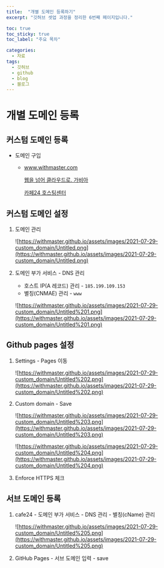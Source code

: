 ```yaml
---
title:  "개별 도메인 등록하기"
excerpt: "깃허브 셋업 과정을 정리한 6번째 페이지입니다."

toc: true
toc_sticky: true
toc_label: "주요 목차"

categories:
  - 자료
tags:
  - 깃허브
  - github
  - blog
  - 블로그
---
```


# 개별 도메인 등록

## 커스텀 도메인 등록

- 도메인 구입
    - www.withmaster.com

        [웹을 넘어 클라우드로. 가비아](https://www.gabia.com/)

        [](https://domain.whois.co.kr/)

        [](https://www.hosting.kr/)

        [카페24 호스팅센터](https://hosting.cafe24.com/)

## 커스텀 도메인 설정

1. 도메인 관리

    ![https://withmaster.github.io/assets/images/2021-07-29-custom_domain/Untitled.png](https://withmaster.github.io/assets/images/2021-07-29-custom_domain/Untitled.png)

2. 도메인 부가 서비스 - DNS 관리 
    - 호스트 IP(A 레코드) 관리 - `185.199.109.153`
    - 별칭(CNMAE) 관리 - `www`

    ![https://withmaster.github.io/assets/images/2021-07-29-custom_domain/Untitled%201.png](https://withmaster.github.io/assets/images/2021-07-29-custom_domain/Untitled%201.png)

## Github pages 설정

1. Settings - Pages 이동

    ![https://withmaster.github.io/assets/images/2021-07-29-custom_domain/Untitled%202.png](https://withmaster.github.io/assets/images/2021-07-29-custom_domain/Untitled%202.png)

2. Custom domain - Save

    ![https://withmaster.github.io/assets/images/2021-07-29-custom_domain/Untitled%203.png](https://withmaster.github.io/assets/images/2021-07-29-custom_domain/Untitled%203.png)

    ![https://withmaster.github.io/assets/images/2021-07-29-custom_domain/Untitled%204.png](https://withmaster.github.io/assets/images/2021-07-29-custom_domain/Untitled%204.png)

3. Enforce HTTPS 체크

## 서브 도메인 등록

1. cafe24 - 도메인 부가 서비스 - DNS 관리 - 별칭(cName) 관리

    ![https://withmaster.github.io/assets/images/2021-07-29-custom_domain/Untitled%205.png](https://withmaster.github.io/assets/images/2021-07-29-custom_domain/Untitled%205.png)

2. GitHub Pages - 서브 도메인 입력 - save